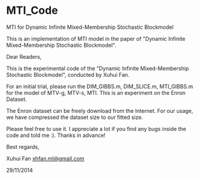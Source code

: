 MTI_Code
========

MTI for Dynamic Infinite Mixed-Membership Stochastic Blockmodel

This is an implementation of MTI model in the paper of "Dynamic Infinite Mixed-Membership Stochastic Blockmodel".

Dear Readers,

This is the experimental code of the "Dynamic Infinite Mixed-Membership Stochastic Blockmodel", conducted by Xuhui Fan.

For an initial trial, please run the DIM_GIBBS.m, DIM_SLICE.m, MTI_GIBBS.m for the model of MTV-g, MTV-s, MTI. This is an experiment on the Enron Dataset.

The Enron dataset can be freely download from the Internet. For our usage, we have compressed the dataset size to our fitted size.

Please feel free to use it. I appreciate a lot if you find any bugs inside the code and told me :). Thanks in advance!

Best regards,

Xuhui Fan
xhfan.ml@gmail.com

29/11/2014
